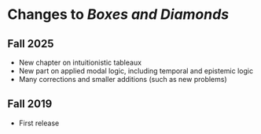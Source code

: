 # Changes to _Boxes and Diamonds_

## Fall 2025 

- New chapter on intuitionistic tableaux
- New part on applied modal logic, including temporal and epistemic logic
- Many corrections and smaller additions (such as new problems)

## Fall 2019

- First release